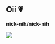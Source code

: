 ## Oii 💗

**nick-nih/nick-nih** 


![](https://media1.tenor.com/m/HJ8Nxo6FkI0AAAAC/broncos-hello.gif)
